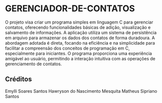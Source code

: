 # GERENCIADOR-DE-CONTATOS
O projeto visa criar um programa simples em linguagem C para gerenciar contatos, oferecendo funcionalidades básicas de adição, visualização e salvamento de informações. A aplicação utiliza um sistema de persistência em arquivo para armazenar os dados dos contatos de forma duradoura. A abordagem adotada é direta, focando na eficiência e na simplicidade para facilitar a compreensão dos conceitos de programação em C, especialmente para iniciantes. O programa proporciona uma experiência amigável ao usuário, permitindo a interação intuitiva com as operações de gerenciamento de contatos.

## Créditos
Emylli Soares Santos 
Hawryson do Nascimento Mesquita
Matheus Sipriano Santos 
